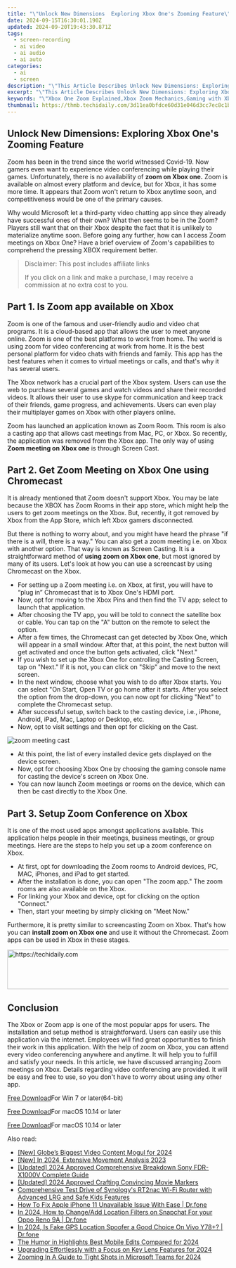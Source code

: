 ```yaml
---
title: "\"Unlock New Dimensions  Exploring Xbox One's Zooming Feature\""
date: 2024-09-15T16:30:01.190Z
updated: 2024-09-20T19:43:30.871Z
tags: 
  - screen-recording
  - ai video
  - ai audio
  - ai auto
categories: 
  - ai
  - screen
description: "\"This Article Describes Unlock New Dimensions: Exploring Xbox One's Zooming Feature\""
excerpt: "\"This Article Describes Unlock New Dimensions: Exploring Xbox One's Zooming Feature\""
keywords: "\"Xbox One Zoom Explained,Xbox Zoom Mechanics,Gaming with Xbox Zoom,Exploring Xbox One Vision,New Dimensions in Xbox,Mastering Xbox One Zoom,Xbox Enhancements: Zooming\""
thumbnail: https://thmb.techidaily.com/3d11ea0bfdce60d31e046d3cc7ec8c1b61d6f034279f80cc4e3ae99fed7c13c0.jpg
---
```


## Unlock New Dimensions: Exploring Xbox One's Zooming Feature

Zoom has been in the trend since the world witnessed Covid-19\. Now gamers even want to experience video conferencing while playing their games. Unfortunately, there is no availability of **zoom on Xbox one.** Zoom is available on almost every platform and device, but for Xbox, it has some more time. It appears that Zoom won't return to Xbox anytime soon, and competitiveness would be one of the primary causes.

Why would Microsoft let a third-party video chatting app since they already have successful ones of their own? What then seems to be in the Zoom? Players still want that on their Xbox despite the fact that it is unlikely to materialize anytime soon. Before going any further, how can I access Zoom meetings on Xbox One? Have a brief overview of Zoom's capabilities to comprehend the pressing XBOX requirement better.

>  Disclaimer: This post includes affiliate links
>
>  If you click on a link and make a purchase, I may receive a commission at no extra cost to you.
>

## Part 1\. Is Zoom app available on Xbox

Zoom is one of the famous and user-friendly audio and video chat programs. It is a cloud-based app that allows the user to meet anyone online. Zoom is one of the best platforms to work from home. The world is using zoom for video conferencing at work from home. It is the best personal platform for video chats with friends and family. This app has the best features when it comes to virtual meetings or calls, and that's why it has several users.

The Xbox network has a crucial part of the Xbox system. Users can use the web to purchase several games and watch videos and share their recorded videos. It allows their user to use skype for communication and keep track of their friends, game progress, and achievements. Users can even play their multiplayer games on Xbox with other players online.

Zoom has launched an application known as Zoom Room. This room is also a casting app that allows cast meetings from Mac, PC, or Xbox. So recently, the application was removed from the Xbox app. The only way of using **Zoom meeting on Xbox one** is through Screen Cast.

## Part 2\. Get Zoom Meeting on Xbox One using Chromecast

It is already mentioned that Zoom doesn't support Xbox. You may be late because the XBOX has Zoom Rooms in their app store, which might help the users to get zoom meetings on the Xbox. But, recently, it got removed by Xbox from the App Store, which left Xbox gamers disconnected.

But there is nothing to worry about, and you might have heard the phrase "if there is a will, there is a way." You can also get a zoom meeting i.e. on Xbox with another option. That way is known as Screen Casting. It is a straightforward method of **using zoom on Xbox one**, but most ignored by many of its users. Let's look at how you can use a screencast by using Chromecast on the Xbox.

* For setting up a Zoom meeting i.e. on Xbox, at first, you will have to “plug in” Chromecast that is to Xbox One's HDMI port.
* Now, opt for moving to the Xbox Pins and then find the TV app; select to launch that application.
* After choosing the TV app, you will be told to connect the satellite box or cable. You can tap on the "A" button on the remote to select the option.
* After a few times, the Chromecast can get detected by Xbox One, which will appear in a small window. After that, at this point, the next button will get activated and once the button gets activated, click "Next."
* If you wish to set up the Xbox One for controlling the Casting Screen, tap on "Next." If it is not, you can click on "Skip" and move to the next screen.
* In the next window, choose what you wish to do after Xbox starts. You can select "On Start, Open TV or go home after it starts. After you select the option from the drop-down, you can now opt for clicking "Next" to complete the Chromecast setup.
* After successful setup, switch back to the casting device, i.e., iPhone, Android, iPad, Mac, Laptop or Desktop, etc.
* Now, opt to visit settings and then opt for clicking on the Cast.

![zoom meeting cast](https://images.wondershare.com/filmora/article-images/2022/07/zoom-meeting-cast.jpg)

* At this point, the list of every installed device gets displayed on the device screen.
* Now, opt for choosing Xbox One by choosing the gaming console name for casting the device's screen on Xbox One.
* You can now launch Zoom meetings or rooms on the device, which can then be cast directly to the Xbox One.

## Part 3\. Setup Zoom Conference on Xbox

It is one of the most used apps amongst applications available. This application helps people in their meetings, business meetings, or group meetings. Here are the steps to help you set up a zoom conference on Xbox.

* At first, opt for downloading the Zoom rooms to Android devices, PC, MAC, iPhones, and iPad to get started.
* After the installation is done, you can open "The zoom app." The zoom rooms are also available on the Xbox.
* For linking your Xbox and device, opt for clicking on the option "Connect."
* Then, start your meeting by simply clicking on "Meet Now."

Furthermore, it is pretty similar to screencasting Zoom on Xbox. That's how you can **install zoom on Xbox one** and use it without the Chromecast. Zoom apps can be used in Xbox in these stages.

<!-- affiliate ads begin -->
<a href="https://unicoeye.pxf.io/c/5597632/2134243/18498" target="_top" id="2134243">
  <img src="//a.impactradius-go.com/display-ad/18498-2134243" border="0" alt="https://techidaily.com" width="728" height="90"/>
</a>
<img height="0" width="0" src="https://unicoeye.pxf.io/i/5597632/2134243/18498" style="position:absolute;visibility:hidden;" border="0" />
<!-- affiliate ads end -->

## Conclusion

The Xbox or Zoom app is one of the most popular apps for users. The installation and setup method is straightforward. Users can easily use this application via the internet. Employees will find great opportunities to finish their work in this application. With the help of zoom on Xbox, you can attend every video conferencing anywhere and anytime. It will help you to fulfill and satisfy your needs. In this article, we have discussed arranging Zoom meetings on Xbox. Details regarding video conferencing are provided. It will be easy and free to use, so you don't have to worry about using any other app.

[Free Download](https://tools.techidaily.com/wondershare/filmora/download/)For Win 7 or later(64-bit)

[Free Download](https://tools.techidaily.com/wondershare/filmora/download/)For macOS 10.14 or later

[Free Download](https://tools.techidaily.com/wondershare/filmora/download/)For macOS 10.14 or later

<ins class="adsbygoogle"
     style="display:block"
     data-ad-format="autorelaxed"
     data-ad-client="ca-pub-7571918770474297"
     data-ad-slot="1223367746"></ins>

<ins class="adsbygoogle"
     style="display:block"
     data-ad-format="autorelaxed"
     data-ad-client="ca-pub-7571918770474297"
     data-ad-slot="1223367746"></ins>



<ins class="adsbygoogle"
     style="display:block"
     data-ad-client="ca-pub-7571918770474297"
     data-ad-slot="8358498916"
     data-ad-format="auto"
     data-full-width-responsive="true"></ins>


<span class="atpl-alsoreadstyle">Also read:</span>
<div><ul>
<li><a href="https://youtube-blog.techidaily.com/lobes-biggest-video-content-mogul-for-2024/"><u>[New] Globe’s Biggest Video Content Mogul for 2024</u></a></li>
<li><a href="https://fox-hovers.techidaily.com/new-in-2024-extensive-movement-analysis-2023/"><u>[New] In 2024, Extensive Movement Analysis 2023</u></a></li>
<li><a href="https://fox-hovers.techidaily.com/updated-2024-approved-comprehensive-breakdown-sony-fdr-x1000v-complete-guide/"><u>[Updated] 2024 Approved Comprehensive Breakdown Sony FDR-X1000V Complete Guide</u></a></li>
<li><a href="https://fox-hovers.techidaily.com/updated-2024-approved-crafting-convincing-movie-markers/"><u>[Updated] 2024 Approved Crafting Convincing Movie Markers</u></a></li>
<li><a href="https://buynow-info.techidaily.com/comprehensive-test-drive-of-synologys-rt2nac-wi-fi-router-with-advanced-lrg-and-safe-kids-features/"><u>Comprehensive Test Drive of Synology's RT2nac Wi-Fi Router with Advanced LRG and Safe Kids Features</u></a></li>
<li><a href="https://iphone-unlock.techidaily.com/how-to-fix-apple-iphone-11-unavailable-issue-with-ease-drfone-by-drfone-ios/"><u>How To Fix Apple iPhone 11 Unavailable Issue With Ease | Dr.fone</u></a></li>
<li><a href="https://location-social.techidaily.com/in-2024-how-to-changeadd-location-filters-on-snapchat-for-your-oppo-reno-9a-drfone-by-drfone-virtual-android/"><u>In 2024, How to Change/Add Location Filters on Snapchat For your Oppo Reno 9A | Dr.fone</u></a></li>
<li><a href="https://phone-solutions.techidaily.com/in-2024-is-fake-gps-location-spoofer-a-good-choice-on-vivo-y78plus-drfone-by-drfone-virtual-android/"><u>In 2024, Is Fake GPS Location Spoofer a Good Choice On Vivo Y78+? | Dr.fone</u></a></li>
<li><a href="https://fox-helps.techidaily.com/the-humor-in-highlights-best-mobile-edits-compared-for-2024/"><u>The Humor in Highlights Best Mobile Edits Compared for 2024</u></a></li>
<li><a href="https://fox-hovers.techidaily.com/upgrading-effortlessly-with-a-focus-on-key-lens-features-for-2024/"><u>Upgrading Effortlessly with a Focus on Key Lens Features for 2024</u></a></li>
<li><a href="https://fox-hovers.techidaily.com/zooming-in-a-guide-to-tight-shots-in-microsoft-teams-for-2024/"><u>Zooming In A Guide to Tight Shots in Microsoft Teams for 2024</u></a></li>
</ul></div>

